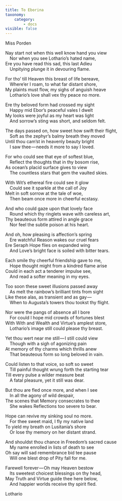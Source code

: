 ```yaml
---
title: To Eborina
taxonomy:
    category:
        - docs
visible: false
---
```


<div class="author">Miss Porden</div>

Nay start not when this well know hand you view  
&emsp;Nor when you see Lothario’s hated name,  
Ere you have read this sad, this last Adieu  
&emsp;Unpitying plunge it in devouring flame.  

For tho’ till Heaven this breast of life bereave,  
&emsp;Where’er I roam, to what far distant shore,  
My plaints must flow, my sighs of anguish heave  
&emsp;Lothario’s love shall vex thy peace no more.  

Ere thy beloved form had crossed my sight  
&emsp;Happy mid Ebor’s peaceful vales I dwelt  
My looks were joyful as my heart was light  
&emsp;And sorrow’s sting was short, and seldom felt.

The days passed on, how sweet how swift their flight,  
&emsp;Soft as the zephyr’s balmy breath they moved  
Until thou cam’st in heavenly beauty bright  
&emsp;I saw thee — needs it more to say I loved.

For who could see that eye of softest blue,  
&emsp;Reflect the thoughts that in thy bosom rise,  
As ocean’s placid surface gives to view  
&emsp;The countless stars that gem the vaulted skies.  

With Wit’s ethereal fire could see it glow  
&emsp;Could see it sparkle at the call of Joy  
Melt in soft sorrow at the tale of woe,  
&emsp;Then beam once more in cheerful ecstasy.  

And who could gaze upon that lovely face  
&emsp;Round which thy ringlets wave with careless art,  
Thy beauteous form attired in angle grace  
&emsp;Nor feel the subtle poison at his heart.  

And oh, how pleasing is affection’s spring  
&emsp;Ere watchful Reason wakes our cruel fears  
Ere Seraph Hope flies on expanded wing  
&emsp;And Love’s bright face is soiled with bitter tears.  

Each smile thy cheerful friendship gave to me,  
&emsp;Hope thought might from a kindred flame arise  
Could in each act a tenderer impulse see,  
&emsp;And read a softer meaning in my eyes.

Too soon these sweet illusions passed away  
&emsp;As melt the rainbow’s brilliant tints from sight  
Like these alas, as transient and as gay —   
&emsp;When to Augusta’s towers thou tookst thy flight.

Nor were the pangs of absence all I bore  
&emsp;For could I hope mid crowds of fortunes blest  
With With and Wealth and Virtue’s amplest store,  
&emsp;Lothario’s image still could please thy breast.  

Yet thou wert near me still — I still could view  
&emsp;Though with a sigh of agonizing pain  
At memory of thy charms which thrills anew  
&emsp;That beauteous form so long beloved in vain.  

Could listen to that voice, so soft so sweet  
&emsp;Till painful thought wrung forth the starting tear  
Till every pulse a wilder measure beat  
&emsp;A fatal pleasure, yet it still was dear.

But thou are fled once more, and when I see  
&emsp;In all the agony of wild despair,  
The scenes that Memory consecrates to thee  
&emsp;She wakes Reflections too severe to bear.

Hope can revive my sinking soul no more.  
&emsp;For thee sweet maid, I fly my native land  
To yield my breath on Lusitania’s shore  
&emsp;Or lose thy memory on her distant strand.  

And shouldst thou chance in Freedom’s sacred cause  
&emsp;My name enrolled in lists of death to see  
Oh say will sad remembrance bid tee pause  
&emsp;Will one blest drop of Pity fall for me.

Farewell forever — Oh may Heaven bestow  
&emsp;Its sweetest choicest blessings on thy head,  
May Truth and Virtue guide thee here below,  
&emsp;And happier worlds receive thy spirit fled.

Lothario